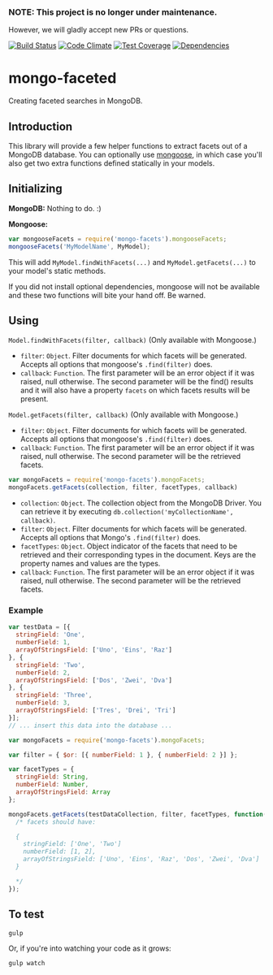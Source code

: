 ### NOTE: This project is no longer under maintenance.

However, we will gladly accept new PRs or questions.

[![Build Status](https://api.shippable.com/projects/54a0895ad46935d5fbc112c8/badge?branchName=master)](https://app.shippable.com/projects/54a0895ad46935d5fbc112c8/builds/latest)
[![Code Climate](https://codeclimate.com/github/AlphaGit/mongo-faceted/badges/gpa.svg)](https://codeclimate.com/github/AlphaGit/mongo-faceted) [![Test Coverage](https://codeclimate.com/github/AlphaGit/mongo-faceted/badges/coverage.svg)](https://codeclimate.com/github/AlphaGit/mongo-faceted)
[![Dependencies](https://david-dm.org/AlphaGit/mongo-faceted.svg)](https://david-dm.org/AlphaGit/mongo-faceted)

# mongo-faceted

Creating faceted searches in MongoDB.

## Introduction

This library will provide a few helper functions to extract facets out of a
MongoDB database. You can optionally use [mongoose][], in which case you'll also
get two extra functions defined statically in your models.

## Initializing

**MongoDB:** Nothing to do. :)

**Mongoose:**

```javascript
var mongooseFacets = require('mongo-facets').mongooseFacets;
mongooseFacets('MyModelName', MyModel);
```

This will add `MyModel.findWithFacets(...)` and `MyModel.getFacets(...)` to your
model's static methods.

If you did not install optional dependencies, mongoose will not be available and
these two functions will bite your hand off. Be warned.

## Using

`Model.findWithFacets(filter, callback)` (Only available with Mongoose.)

- `filter`: `Object`. Filter documents for which facets will be generated.
  Accepts all options that mongoose's `.find(filter)` does.
- `callback`: `Function`. The first parameter will be an error object if it
  was raised, null otherwise. The second parameter will be the find() results
  and it will also have a property `facets` on which facets results will be
  present.

`Model.getFacets(filter, callback)`  (Only available with Mongoose.)

- `filter`: `Object`. Filter documents for which facets will be generated.
  Accepts all options that mongoose's `.find(filter)` does.
- `callback`: `Function`. The first parameter will be an error object if it
  was raised, null otherwise. The second parameter will be the retrieved facets.

```javascript
var mongoFacets = require('mongo-facets').mongoFacets;
mongoFacets.getFacets(collection, filter, facetTypes, callback)
```

- `collection`: `Object`. The collection object from the MongoDB Driver. You can
  retrieve it by executing `db.collection('myCollectionName', callback)`.
- `filter`: `Object`. Filter documents for which facets will be generated.
  Accepts all options that Mongo's `.find(filter)` does.
- `facetTypes`: `Object`. Object indicator of the facets that need to be
  retrieved and their corresponding types in the document. Keys are the property
  names and values are the types.
- `callback`: `Function`. The first parameter will be an error object if it
  was raised, null otherwise. The second parameter will be the retrieved facets.

### Example

```javascript
var testData = [{
  stringField: 'One',
  numberField: 1,
  arrayOfStringsField: ['Uno', 'Eins', 'Raz']
}, {
  stringField: 'Two',
  numberField: 2,
  arrayOfStringsField: ['Dos', 'Zwei', 'Dva']
}, {
  stringField: 'Three',
  numberField: 3,
  arrayOfStringsField: ['Tres', 'Drei', 'Tri']
}];
// ... insert this data into the database ...

var mongoFacets = require('mongo-facets').mongoFacets;

var filter = { $or: [{ numberField: 1 }, { numberField: 2 }] };

var facetTypes = {
  stringField: String,
  numberField: Number,
  arrayOfStringsField: Array
};

mongoFacets.getFacets(testDataCollection, filter, facetTypes, function(err, facets) {
  /* facets should have:

  {
    stringField: ['One', 'Two']
    numberField: [1, 2],
    arrayOfStringsField: ['Uno', 'Eins', 'Raz', 'Dos', 'Zwei', 'Dva']
  }

  */
});
```

## To test

```console
gulp
```

Or, if you're into watching your code as it grows:

```console
gulp watch
```

<!-- Link references -->

[mongoose]: https://www.npmjs.com/package/mongoose "Mongoose"
